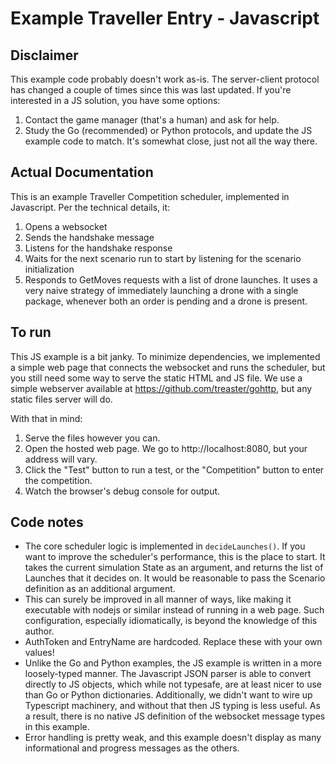 # Example Traveller Entry - Javascript

## Disclaimer

This example code probably doesn't work as-is. The server-client protocol has changed a couple of times since this was last updated. If you're interested in a JS solution, you have some options:
1. Contact the game manager (that's a human) and ask for help.
1. Study the Go (recommended) or Python protocols, and update the JS example code to match. It's somewhat close, just not all the way there.

## Actual Documentation

This is an example Traveller Competition scheduler, implemented in Javascript. Per the technical details, it:
1. Opens a websocket
1. Sends the handshake message
1. Listens for the handshake response
1. Waits for the next scenario run to start by listening for the scenario initialization
1. Responds to GetMoves requests with a list of drone launches. It uses a very naive strategy of immediately launching a drone with a single package, whenever both an order is pending and a drone is present.

## To run

This JS example is a bit janky. To minimize dependencies, we implemented a simple web page that connects the websocket and runs the scheduler, but you still need some way to serve the static HTML and JS file. We use a simple webserver available at https://github.com/treaster/gohttp, but any static files server will do.

With that in mind:
1. Serve the files however you can.
1. Open the hosted web page. We go to http://localhost:8080, but your address will vary.
1. Click the "Test" button to run a test, or the "Competition" button to enter the competition.
1. Watch the browser's debug console for output.

## Code notes
* The core scheduler logic is implemented in `decideLaunches()`. If you want to improve the scheduler's performance, this is the place to start. It takes the current simulation State as an argument, and returns the list of Launches that it decides on. It would be reasonable to pass the Scenario definition as an additional argument.
* This can surely be improved in all manner of ways, like making it executable with nodejs or similar instead of running in a web page. Such configuration, especially idiomatically, is beyond the knowledge of this author.
* AuthToken and EntryName are hardcoded. Replace these with your own values!
* Unlike the Go and Python examples, the JS example is written in a more loosely-typed manner. The Javascript JSON parser is able to convert directly to JS objects, which while not typesafe, are at least nicer to use than Go or Python dictionaries. Additionally, we didn't want to wire up Typescript machinery, and without that then JS typing is less useful. As a result, there is no native JS definition of the websocket message types in this example.
* Error handling is pretty weak, and this example doesn't display as many informational and progress messages as the others.
